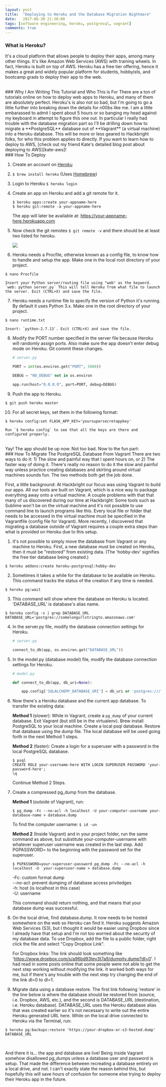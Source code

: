 ```yaml
---
layout: post
title:  "Deploying to Heroku and the Database Migration Nightmare"
date:   2017-06-30 21:38:00
tags: [software engineering, heroku, postgresql, vagrant]
comments: true
---
```



### What is Heroku?
It's a cloud platform that allows people to deploy their apps, among many other things. It's like Amazon Web Services (AWS) with training wheels. In fact, Heroku is built on top of AWS. Heroku has a free tier offering, hence it makes a great and widely popular platform for students, hobbyists, and bootcamp grads to deploy their app to the web.

<br>
### Why I Am Writing This Tutorial and Who This is For
There are a ton of tutorials online on how to deploy web apps to Heroku, and many of them are absolutely perfect. Heroku's is also not so bad, but I'm going to go a little further into breaking down the details for n00bs like me. I am a little embarassed to admit I spent about 5 hours or so banging my head against my keyboard in attempt to figure this one out. In particular I really had trouble with the database migration part so I'll be drilling down how to migrate a **PostgreSQL** database out of **Vagrant** (a virtual machine) into a Heroku database. This will be more or less geared to Hackbright folks, for who this problem applies to directly. If you want to learn how to deploy to AWS, [check out my friend Kate's detailed blog post about deploying to AWS][kate-aws]!

<br>
### How To Deploy

1. Create an account on [Heroku][heroku]
2. `$ brew install heroku` (Uses [Homebrew][homebrew])
3. Login to Heroku `$ heroku login`
4. Create an app on Heroku and add a git remote for it.
    ```
    $ heroku apps:create your-appname-here
    $ heroku git:remote -a your-appname-here
    ```

    The app will later be available at: https://your-appname-here.herokuapp.com

5. Now check the git remotes `$ git remote -v` and there should be at least two listed for heroku.

    <img src="{{url}}/images/heroku/gitremote.png" class="img-responsive center-block" />

6. Heroku needs a Procfile, otherwise known as a config file, to know how to handle and setup the app. Make one in the local root directory of your project.
```
$ nano Procfile
```

    Insert your Python server/routing file using "web" as the keyword. `web: python server.py` This will tell Heroku from what file to launch the server. Exit (CTRL+X) and save the file.

7. Heroku needs a runtime file to specify the version of Python it's running. By default it uses Python 3.x. Make one in the root directory of your project.
```
$ nano runtime.txt
```

    Insert: `python-2.7.13`. Exit (CTRL+X) and save the file.

8. Modify the PORT number specified in the server file because Heroku will randomly assign ports. Also make sure the app doesn't enter debug mode on Heroku. Git commit these changes.

    ``` python
    # server.py

    PORT = int(os.environ.get("PORT", 5000))

    DEBUG = "NO_DEBUG" not in os.environ

    app.run(host="0.0.0.0", port=PORT, debug=DEBUG)
    ```

9. Push the app to Heroku.
```
$ git push heroku master
```

10. For all secret keys, set them in the following format:
```
$ heroku config:set FLASK_APP_KEY='yoursupersecretappkey'
```

    Run `$ heroku config` to see that all the keys are there and configured properly.

<br>
Yay! The app should be up now. Not too bad. Now to the fun part:

<br>
### How To Migrate The PostgreSQL Database From Vagrant
There are two ways to do it: 1) The slow and painful way that I spent hours on, or 2) The faster way of doing it. There's really no reason to do it the slow and painful way unless practice creating databases and skirting around virtual machines sounds fun. The two methods both get the job done.

First, a little background:
At Hackbright our focus was using Vagrant to build our apps. All our tools are built on Vagrant, which is a nice way to package everything away onto a virtual machine. A couple problems with that that many of us discovered during our time at Hackbright: Some tools such as Sublime won't be on the virtual machine and it's not possible to use command line to launch programs like this. Every local file or folder that needs to be accessed in the virtual machine must be specified in the Vagrantfile (config file for Vagrant). More recently, I discovered that migrating a database outside of Vagrant requires a couple extra steps than what is provided on Heroku due to this setup.

1. It's not possible to simply move the database from Vagrant or any machine to Heroku. First, a new database must be created on Heroku, then it must be "restored" from existing data. (The 'hobby-dev' signifies the free tier database being created.)
```
$ heroku addons:create heroku-postgresql:hobby-dev
```

2. Sometimes it takes a while for the database to be available on Heroku. This command tracks the status of the creation if any time is needed.
```
$ heroku pg:wait
```

3. This command will show where the database on Heroku is located. 'DATABASE_URL' is database's alias name.
```
$ heroku config -s | grep DATABASE_URL
DATABASE_URL='postgres://somelongurlstringto.amazonaws.com'
```

4. In the server.py file, modify the database connection settings for Heroku.

    ``` python
    # server.py

    connect_to_db(app, os.environ.get("DATABASE_URL"))
    ```

5. In the model.py (database model) file, modify the database connection settings for Heroku.

    ``` python
    # model.py

    def connect_to_db(app, db_uri=None):

        app.config['SQLALCHEMY_DATABASE_URI'] = db_uri or 'postgres:///your-database-name'
    ```

6. Now there's a Heroku database and the current app database. To transfer the existing data:

    **Method 1** (slower): While in Vagrant, create a `pg_dump` of your current database. Exit Vagrant (but still be in the virtualenv). Brew install PostgreSQL to your local machine. Create a local psql database. Restore that database using the dump file. The local database will be used going forth in the next Method 1 steps.

    **Method 2** (faster): Create a login for a superuser with a password in the local PostgreSQL database.
    ```
    $ psql
    CREATE ROLE your-username-here WITH LOGIN SUPERUSER PASSWORD 'your-password-here';
    \q
    ```

    Continue Method 2 Steps.

7. Create a compressed pg_dump from the database.

    **Method 1** (outside of Vagrant), run:
    ```
    $ pg_dump -Fc --no-acl -h localhost -U your-computer-username your-database-name > database.dump
    ```

    To find the computer username: `$ id -un`

    **Method 2** (Inside Vagrant) and in your project folder, run the same command as above, but substitute your-computer-username with whatever superuser username was created in the last step. Add PGPASSWORD= to the beginning with the password set for the superuser.
    ```
    $ PGPASSWORD=your-superuser-password pg_dump -Fc --no-acl -h localhost -U  your-superuser-name > database.dump
    ```

    -Fc: custom format dump<br>
    --no-acl: prevent dumping of database access priviledges<br>
    -h: host (is localhost in this case)<br>
    -U: username

    This command should return nothing, and that means that your database dump was successful.

8. On the local drive, find database.dump. It now needs to be hosted somewhere on the web so Heroku can find it. Heroku suggests Amazon Web Services (S3), but I thought it would be easier using Dropbox since I already have that setup and I'm not too worried about the security of my database data. To use Dropbox, add the file to a public folder, right click the file and select "Copy Dropbox Link".
    
    For Dropbox links: The link should look something like 'https://www.dropbox.com/s/a96bd93tey3t7a9/dumpity.dump?dl=0'. I had read in some posts online that some people were not able to get the next step working without modifying the link. It worked both ways for me, but if there's any trouble with the next step try changing the end of the link dl=0 to dl=1.

9. Migrate data using a database restore. The first link following 'restore' in the line below is where the database should be restored from (source, i.e. Dropbox, AWS, etc.), and the second is DATABASE_URL (destination, i.e. Heroku database). DATABASE_URL uses the Heroku database alias that was created earlier so it's not necessary to write out the entire Heroku generated URL here. While on the local drive connected to Heroku via the Terminal, run:
```
$ heroku pg:backups:restore 'https://your-dropbox-or-s3-hosted.dump' DATABASE_URL
```

<br>

And there it is... the app and database are live! Being inside Vagrant somehow disallowed pg_dumps unless a database user and password is setup. That made the difference between recreating a database entirely on a local drive, and not. I can't exactly state the reason behind this, but hopefully this will save hours of confusion for someone else trying to deploy their Heroku app in the future.


[homebrew]: https://brew.sh/
[heroku]: https://www.heroku.com/
[kate-aws]: https://kathryn-rowe-portfolio.herokuapp.com/aws_demo

